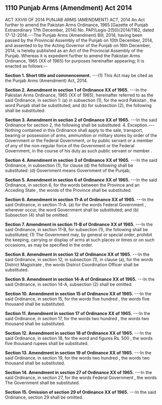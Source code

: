 ## 1110 Punjab Arms (Amendment) Act 2014
 
ACT XXVIII OF 2014
PUNJAB ARMS (AMENDMENT) ACT, 2014
An Act further to amend the Pakistan Arms Ordinance, 1965
[Gazette of Punjab Extraordinary 17th December, 2014]
No. PAP/Legis-2(50)/2014/1162, dated 17-12-2014.---The Punjab Arms (Amendment) Bill, 2014, having been passed by the Provincial Assembly of the Punjab on 10th December, 2014, and assented to by the Acting Governor of the Punjab on 16th December, 2014, is hereby published as an Act of the Provincial Assembly of the Punjab.
Whereas it is expedient further to amend the Pakistan Arms Ordinance, 1965 (XX of 1965) for purposes hereinafter appearing;
It is enacted as follows:--

**Section 1. Short title and commencement.**
---(1) This Act may be cited as the Punjab Arms (Amendment) Act, 2014.

 

**Section 2. Amendment in section 1 of Ordinance XX of 1965.**
---In the Pakistan Arms Ordinance, 1965 (XX of 1965), hereinafter referred to as the said Ordinance, in section 1:
   (a) in subsection (1), for the word Pakistan , the word Punjab shall be substituted; and
   (b) for subsection (2), the following shall be substituted:

 

**Section 3. Amendment in section 2 of Ordinance XX of 1965.**
---In the said Ordinance for section 2, the following shall be substituted:
4. Exception.---Nothing contained in this Ordinance shall apply to the sale, transport, bearing or possession of arms, ammunition or military stores by order of the Government or the Federal Government, or by public servant or a member of any of the non-regular force of the Government or the Federal Government, in the course of his duty as such public servant or member .

 

**Section 4. Amendment in section 3 of Ordinance XX of 1965.**
---In the said Ordinance, in subsection (1), for clause (d) the following shall be substituted:
   (d) Government means Government of the Punjab;

 

**Section 5. Amendment in section 6 of Ordinance XX of 1965.**
---In the said Ordinance, in section 6, for the words between the Province and an Acceding State , the words of the Province shall be substituted.

 

**Section 6. Amendment in section 11-A of Ordinance XX of 1965.**
---In the said Ordinance, in section 11-A.
   (a) for the words Federal Government , wherever occur, the word Government shall be substituted; and
   (b) Subsection (4) shall be omitted.

 

**Section 7. Amendment in section 11-B of Ordinance XX of 1965.**
---In the said Ordinance, in section 11-B, for subsection (1), the following shall be substituted;
   (1) The Government may, by general or special order, prohibit the keeping, carrying or display of arms at such places or times or on such occasions, as may be specified in the order.

 

**Section 8. Amendment in section 12 of Ordinance XX of 1965.**
---In the said Ordinance, in section 12, in subsection (1), in clause (a), for the words District Magistrate , the words District Coordination Officer shall be substituted.

 

**Section 9. Amendment in section 14-A of Ordinance XX of 1965.**
---In the said Ordinance, in section 14-A, subsection (2) shall be omitted.

 

**Section 10. Amendment in section 15 of Ordinance XX of 1965.**
---In the said Ordinance, in section 15, for the words five hundred , the words five thousand shall be substituted.

 

**Section 11. Amendment in section 17 of Ordinance XX of 1965.**
---In the said Ordinance, in section 17, for the words two hundred , the words two thousand shall be substituted.

 

**Section 12. Amendment in section 18 of Ordinance XX of 1965.**
---In the said Ordinance, in section 18, for the word and figures Rs. 500 , the words five thousand rupees shall be substituted.

 

**Section 13. Amendment in section 19 of Ordinance XX of 1965.**
---In the said Ordinance, in section 19, for the words two hundred , the words two thousand shall be substituted.

 

**Section 14. Amendment in section 27 of Ordinance XX of 1965.**
---In the said Ordinance, in section 27, for the words Federal Government , the words The Government shall be substituted.

 

**Section 15. Omission of section 29 of Ordinance XX of 1965.**
---In the said Ordinance, section 29 shall be omitted.

